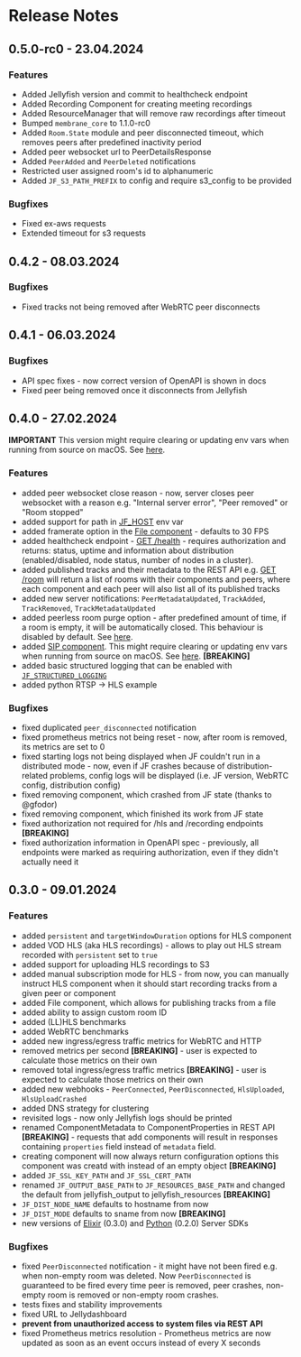 # Release Notes

## 0.5.0-rc0 - 23.04.2024

### Features
* Added Jellyfish version and commit to healthcheck endpoint
* Added Recording Component for creating meeting recordings
* Added ResourceManager that will remove raw recordings after timeout
* Bumped `membrane_core` to 1.1.0-rc0
* Added `Room.State` module and peer disconnected timeout, which removes peers after predefined inactivity period
* Added peer websocket url to PeerDetailsResponse
* Added `PeerAdded` and `PeerDeleted` notifications
* Restricted user assigned room's id to alphanumeric
* Added `JF_S3_PATH_PREFIX` to config and require s3_config to be provided

### Bugfixes
* Fixed ex-aws requests
* Extended timeout for s3 requests


## 0.4.2 - 08.03.2024

### Bugfixes
* Fixed tracks not being removed after WebRTC peer disconnects


## 0.4.1 - 06.03.2024

### Bugfixes
* API spec fixes - now correct version of OpenAPI is shown in docs
* Fixed peer being removed once it disconnects from Jellyfish

## 0.4.0 - 27.02.2024

**IMPORTANT** This version might require clearing or updating env vars when running from source on macOS.
See [here](./getting_started/installation.md#building-from-source).

### Features
* added peer websocket close reason - now, server closes peer websocket with a reason e.g. "Internal server error", "Peer removed" or "Room stopped"
* added support for path in [JF_HOST](./getting_started/installation#required-in-production) env var
* added framerate option in the [File component](./getting_started/components/file#configuration-options) -  defaults to 30 FPS
* added healthcheck endpoint - [GET /health](./for_developers/api_reference/rest_api#tag/health/) - requires authorization and returns: status, uptime and information about distribution (enabled/disabled, node status, number of nodes in a cluster).
* added published tracks and their metadata to the REST API e.g. [GET /room](./for_developers/api_reference/rest_api#tag/room) will return a list of rooms with their components and peers, where each component and each peer will also list all of its published tracks
* added new server notifications: `PeerMetadataUpdated`, `TrackAdded`, `TrackRemoved`, `TrackMetadataUpdated`
* added peerless room purge option - after predefined amount of time, if a room is empty, it will be automatically closed. This behaviour is disabled by default. See [here](./getting_started/room#configuration-options).
* added [SIP component](./getting_started/components/sip). This might require 
clearing or updating env vars when running from source on macOS. See [here](./getting_started/installation.md#building-from-source). **[BREAKING]**
* added basic structured logging that can be enabled with [`JF_STRUCTURED_LOGGING`](./getting_started/installation#optional)
* added python RTSP -> HLS example

### Bugfixes
* fixed duplicated `peer_disconnected` notification
* fixed prometheus metrics not being reset - now, after room is removed, its metrics are set to 0
* fixed starting logs not being displayed when JF couldn't run in a distributed mode - now, even if JF crashes because of distribution-related problems, config logs will be displayed (i.e. JF version, WebRTC config, distribution config)
* fixed removing component, which crashed from JF state (thanks to @gfodor) 
* fixed removing component, which finished its work from JF state
* fixed authorization not required for /hls and /recording endpoints **[BREAKING]**
* fixed authorization information in OpenAPI spec - previously, all endpoints were marked as requiring authorization, even if they didn't actually need it


## 0.3.0 - 09.01.2024

### Features
* added `persistent` and `targetWindowDuration` options for HLS component
* added VOD HLS (aka HLS recordings) - allows to play out HLS stream recorded with `persistent` set to `true`
* added support for uploading HLS recordings to S3
* added manual subscription mode for HLS - from now, you can manually instruct HLS component when it should start recording tracks from a given peer or component
* added File component, which allows for publishing tracks from a file
* added ability to assign custom room ID
* added (LL)HLS benchmarks
* added WebRTC benchmarks
* added new ingress/egress traffic metrics for WebRTC and HTTP
* removed metrics per second **[BREAKING]** - user is expected to calculate those metrics on their own
* removed total ingress/egress traffic metrics **[BREAKING]** - user is expected to calculate those metrics on their own
* added new webhooks - `PeerConnected`, `PeerDisconnected`, `HlsUploaded`, `HlsUploadCrashed`
* added DNS strategy for clustering
* revisited logs - now only Jellyfish logs should be printed
* renamed ComponentMetadata to ComponentProperties in REST API **[BREAKING]** - requests that add components will result in responses containing `properties` field instead of `metadata` field.
* creating component will now always return configuration options this component was creatd with instead of an empty object **[BREAKING]**
* added `JF_SSL_KEY_PATH` and `JF_SSL_CERT_PATH`
* renamed `JF_OUTPUT_BASE_PATH` to `JF_RESOURCES_BASE_PATH` and changed the default from jellyfish_output to jellyfish_resources **[BREAKING]**
* `JF_DIST_NODE_NAME` defaults to hostname from now
* `JF_DIST_MODE` defaults to sname from now **[BREAKING]**
* new versions of [Elixir](https://hexdocs.pm/jellyfish_server_sdk/readme.html) (0.3.0) and [Python](https://jellyfish-dev.github.io/python-server-sdk/v0.2.0/api/jellyfish.html) (0.2.0) Server SDKs 

### Bugfixes
* fixed `PeerDisconnected` notification - it might have not been fired e.g. when non-empty room was deleted. Now `PeerDisconnected` is guaranteed to be fired every time peer is removed, peer crashes, non-empty room is removed or non-empty room crashes.
* tests fixes and stability improvements
* fixed URL to Jellydashboard
* **prevent from unauthorized access to system files via REST API**
* fixed Prometheus metrics resolution - Prometheus metrics are now updated as soon as an event occurs instead of every X seconds
